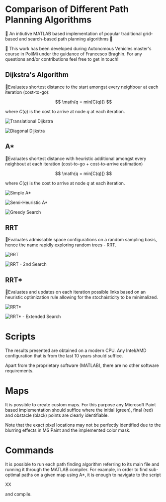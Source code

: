 # Comparison of Different Path Planning Algorithms

🧭
An intiutive MATLAB based implementation of popular traditional grid-based and search-based path planning algorithms 
🧭

📍 This work has been developed during Autonomous Vehicles master's course in PoliMi under the guidance of Francesco Braghin. For any questions and/or contributions feel free to get in touch! 

## Dijkstra's Algorithm

📍Evaluates shortest distance to the start amongst every neighbour at each iteration (cost-to-go):

$$
\math{q = min[C(q)]}
$$

where $C(q)$ is the cost to arrive at node $q$ at each iteration.

![Translational Dijkstra](image-1.png)

![Diagonal Dijkstra](image-2.png)

## A*

📍Evaluates shortest distance with heuristic additional amongst every neighbout at each iteration (cost-to-go + cost-to-arrive estimation)

$$
\math{q = min[C(q)]}
$$

where $C(q)$ is the cost to arrive at node $q$ at each iteration.

![Simple A*](image-3.png)

![Semi-Heuristic A*](image-4.png)

![Greedy Search](image-5.png)

## RRT

📍Evaluates admissable space configurations on a random sampling basis, hence the name rapidly exploring random trees - RRT.

![RRT](image-6.png)

![RRT - 2nd Search](image-7.png)

## RRT*

📍Evaluates and updates on each iteration possible links based on an heuristic optimization rule allowing for the stochaisticity to be minimalized.

![RRT*](image-9.png)

![RRT* - Extended Search](image-9.png)

# Scripts

The results presented are obtained on a modern CPU. Any Intel/AMD configuration that is from the last 10 years should suffice.

Apart from the proprietary software (MATLAB), there are no other software requirements.

# Maps

It is possible to create custom maps. For this purpose any Microsoft Paint based implementation should suffice where the initial (green), final (red) and obstacle (black) points are clearly identifiable.

Note that the exact pixel locations may not be perfectly identified due to the blurring effects in MS Paint and the implemented color mask.

# Commands

It is possible to run each path finding algorithm referring to its main file and running it through the MATLAB compiler. For example, in order to find sub-optimal paths on a given map using A*, it is enough to navigate to the script

XX

and compile.